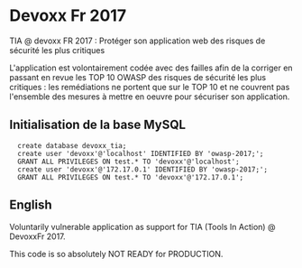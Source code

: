 # Devoxx Fr 2017
TIA @ devoxx FR 2017 : Protéger son application web des risques de sécurité les plus critiques 

L'application est volontairement codée avec des failles afin de la corriger en passant en revue les TOP 10 OWASP 
des risques de sécurité les plus critiques : les remédiations ne portent que sur le TOP 10 et ne couvrent pas 
l'ensemble des mesures à mettre en oeuvre pour sécuriser son application.

## Initialisation de la base MySQL

````
  create database devoxx_tia;
  create user 'devoxx'@'localhost' IDENTIFIED BY 'owasp-2017;';
  GRANT ALL PRIVILEGES ON test.* TO 'devoxx'@'localhost';
  create user 'devoxx'@'172.17.0.1' IDENTIFIED BY 'owasp-2017;';
  GRANT ALL PRIVILEGES ON test.* TO 'devoxx'@'172.17.0.1';
````
 
## English 

Voluntarily vulnerable application as support for TIA (Tools In Action) @ DevoxxFr 2017.

This code is so absolutely NOT READY for PRODUCTION.